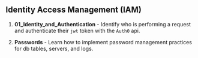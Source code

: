 ## Identity Access Management (IAM)

1. **01_Identity_and_Authentication** - Identify who is performing a request and authenticate their `jwt` token with the `Auth0` api.

2. **Passwords** - Learn how to implement password management practices for db tables, servers, and logs.